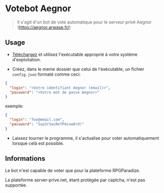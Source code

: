 # Votebot Aegnor

> Il s'agit d'un bot de vote automatique pour le serveur privé Aegnor (https://aegnor.arwase.fr/)

## Usage
- [Téléchargez](https://github.com/vcastro45/aegnor-votebote/releases) et utilisez l'exécutable approprié à votre système d'exploitation.

- Créez, dans le meme dossier que celui de l'exécutable, un fichier `config.json` formaté comme ceci:

```json
{
  "login": "<Votre identifiant Aegnor (email)>",
  "password": "<Votre mot de passe Aegnor>"
}
```

exemple:

```json
{
  "login": "foo@email.com",
  "password": "Sup3rSecReTP4ssw0rd!"
}
```

- Laissez tourner le programme, il s'actualise pour voter automatiquement lorsque celà est possible.

## Informations

Le bot n'est capable de voter que pour la plateforme RPGParadize.

La plateforme server-prive.net, étant protégée par captcha, n'est pas supportée.
